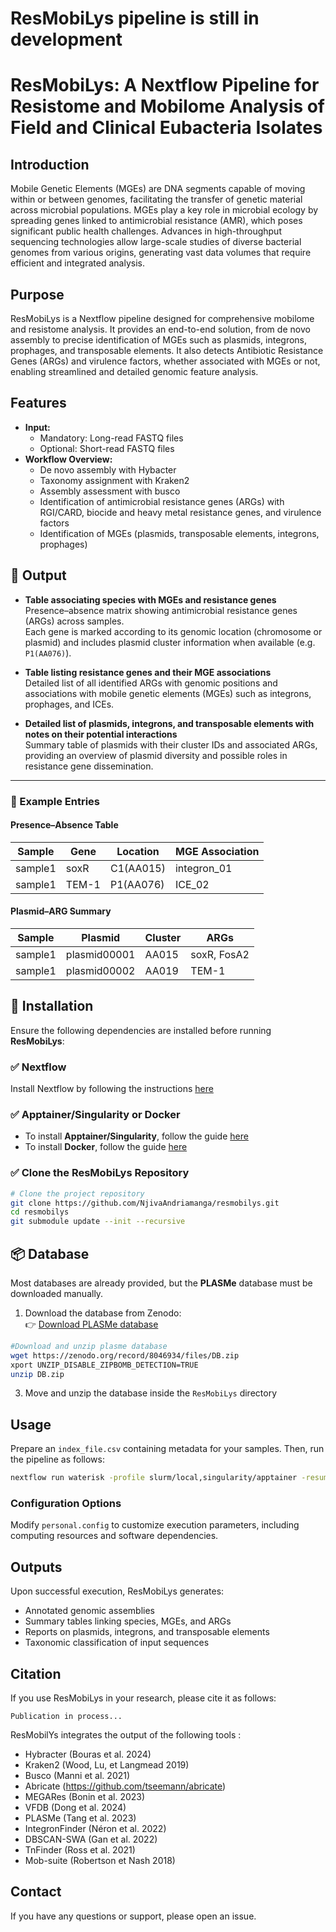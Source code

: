
# **ResMobiLys pipeline is still in development**


# **ResMobiLys: A Nextflow Pipeline for Resistome and Mobilome Analysis of Field and Clinical Eubacteria Isolates**

## **Introduction**
Mobile Genetic Elements (MGEs) are DNA segments capable of moving within or between genomes, facilitating the transfer of genetic material across microbial populations. MGEs play a key role in microbial ecology by spreading genes linked to antimicrobial resistance (AMR), which poses significant public health challenges. Advances in high-throughput sequencing technologies allow large-scale studies of diverse bacterial genomes from various origins, generating vast data volumes that require efficient and integrated analysis.

## **Purpose**
ResMobiLys is a Nextflow pipeline designed for comprehensive mobilome and resistome analysis. It provides an end-to-end solution, from de novo assembly to precise identification of MGEs such as plasmids, integrons, prophages, and transposable elements. It also detects Antibiotic Resistance Genes (ARGs) and virulence factors, whether associated with MGEs or not, enabling streamlined and detailed genomic feature analysis.

## **Features**
- **Input:**
  - Mandatory: Long-read FASTQ files
  - Optional: Short-read FASTQ files
- **Workflow Overview:**
  - De novo assembly with Hybacter
  - Taxonomy assignment with Kraken2
  - Assembly assessment with busco
  - Identification of antimicrobial resistance genes (ARGs) with RGI/CARD, biocide and heavy metal resistance genes, and virulence factors
  - Identification of MGEs (plasmids, transposable elements, integrons, prophages)
## 🧬 Output

- **Table associating species with MGEs and resistance genes**  
  Presence–absence matrix showing antimicrobial resistance genes (ARGs) across samples.  
  Each gene is marked according to its genomic location (chromosome or plasmid) and includes plasmid cluster information when available (e.g. `P1(AA076)`).

- **Table listing resistance genes and their MGE associations**  
  Detailed list of all identified ARGs with genomic positions and associations with mobile genetic elements (MGEs) such as integrons, prophages, and ICEs.

- **Detailed list of plasmids, integrons, and transposable elements with notes on their potential interactions**  
  Summary table of plasmids with their cluster IDs and associated ARGs, providing an overview of plasmid diversity and possible roles in resistance gene dissemination.

---

### 🧾 Example Entries

#### Presence–Absence Table

| Sample  | Gene  | Location   | MGE Association |
|----------|--------|------------|----------------|
| sample1  | soxR   | C1(AA015)  | integron_01    |
| sample1  | TEM-1  | P1(AA076)  | ICE_02         |

#### Plasmid–ARG Summary

| Sample  | Plasmid      | Cluster | ARGs         |
|----------|--------------|---------|--------------|
| sample1  | plasmid00001 | AA015   | soxR, FosA2  |
| sample1  | plasmid00002 | AA019   | TEM-1        |


## 🚀 Installation

Ensure the following dependencies are installed before running **ResMobiLys**:

### ✅ Nextflow

Install Nextflow by following the instructions [here](https://www.nextflow.io/docs/latest/install.html)

### ✅ Apptainer/Singularity or Docker

- To install **Apptainer/Singularity**, follow the guide [here](https://apptainer.org/docs/admin/main/installation.html)
- To install **Docker**, follow the guide [here](https://www.docker.com/get-started/)

### ✅ Clone the ResMobiLys Repository

```bash
# Clone the project repository
git clone https://github.com/NjivaAndriamanga/resmobilys.git
cd resmobilys
git submodule update --init --recursive
```

## 📦 Database

Most databases are already provided, but the **PLASMe** database must be downloaded manually.

1. Download the database from Zenodo:  
   👉 [Download PLASMe database](https://zenodo.org/record/8046934/files/DB.zip?download=1)
```bash
#Download and unzip plasme database
wget https://zenodo.org/record/8046934/files/DB.zip
xport UNZIP_DISABLE_ZIPBOMB_DETECTION=TRUE
unzip DB.zip
```

3. Move and unzip the database inside the `ResMobiLys` directory

## **Usage**
Prepare an `index_file.csv` containing metadata for your samples. Then, run the pipeline as follows:

```bash
nextflow run waterisk -profile slurm/local,singularity/apptainer -resume -c waterisk/personal.config
```

### **Configuration Options**
Modify `personal.config` to customize execution parameters, including computing resources and software dependencies.

## **Outputs**
Upon successful execution, ResMobiLys generates:
- Annotated genomic assemblies
- Summary tables linking species, MGEs, and ARGs
- Reports on plasmids, integrons, and transposable elements
- Taxonomic classification of input sequences

## **Citation**
If you use ResMobiLys in your research, please cite it as follows:

```
Publication in process...
```
 ResMobilYs integrates the output of the following tools :
- Hybracter (Bouras et al. 2024)
- Kraken2 (Wood, Lu, et Langmead 2019)
- Busco (Manni et al. 2021)
- Abricate (https://github.com/tseemann/abricate)
- MEGARes (Bonin et al. 2023)
- VFDB (Dong et al. 2024)
- PLASMe (Tang et al. 2023)
- IntegronFinder (Néron et al. 2022)
- DBSCAN-SWA (Gan et al. 2022)
- TnFinder (Ross et al. 2021)
- Mob-suite (Robertson et Nash 2018)
## **Contact**
If you have any questions or support, please open an issue.
